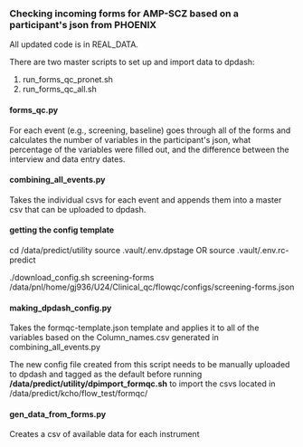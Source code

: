 ### Checking incoming forms for AMP-SCZ based on a participant's json from PHOENIX

All updated code is in REAL_DATA.

There are two master scripts to set up and import data to dpdash:

1) run_forms_qc_pronet.sh
2) run_forms_qc_all.sh

#### forms_qc.py
For each event (e.g., screening, baseline) goes through all of the forms and calculates the number of variables in the participant's json, what percentage of the variables were filled out, and the difference between the interview and data entry dates.

#### combining_all_events.py
Takes the individual csvs for each event and appends them into a master csv that can be uploaded to dpdash.

#### getting the config template
cd /data/predict/utility
source .vault/.env.dpstage OR
source .vault/.env.rc-predict

./download_config.sh screening-forms /data/pnl/home/gj936/U24/Clinical_qc/flowqc/configs/screening-forms.json

#### making_dpdash_config.py
Takes the formqc-template.json template and applies it to all of the variables based on the Column_names.csv generated in combining_all_events.py

The new config file created from this script needs to be manually uploaded to dpdash and tagged as the default before running **/data/predict/utility/dpimport_formqc.sh** to import the csvs located in /data/predict/kcho/flow_test/formqc/

#### gen_data_from_forms.py
Creates a csv of available data for each instrument
